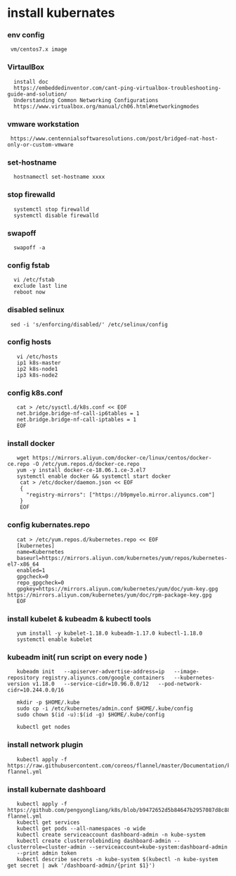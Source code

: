  # install kubernates
   ### env config
     vm/centos7.x image
   ### VirtaulBox
      install doc
      https://embeddedinventor.com/cant-ping-virtualbox-troubleshooting-guide-and-solution/
      Understanding Common Networking Configurations
      https://www.virtualbox.org/manual/ch06.html#networkingmodes
   ### vmware workstation
     https://www.centennialsoftwaresolutions.com/post/bridged-nat-host-only-or-custom-vmware
     
   ### set-hostname
      hostnamectl set-hostname xxxx
   ### stop firewalld
      systemctl stop firewalld
      systemctl disable firewalld
   ### swapoff
      swapoff -a
   ### config fstab
      vi /etc/fstab
      exclude last line
      reboot now
   ### disabled selinux
     sed -i 's/enforcing/disabled/' /etc/selinux/config
   ### config hosts
       vi /etc/hosts 
       ip1 k8s-master
       ip2 k8s-node1
       ip3 k8s-node2
   ### config k8s.conf
       cat > /etc/sysctl.d/k8s.conf << EOF
       net.bridge.bridge-nf-call-ip6tables = 1
       net.bridge.bridge-nf-call-iptables = 1
       EOF
   ### install docker
       wget https://mirrors.aliyun.com/docker-ce/linux/centos/docker-ce.repo -O /etc/yum.repos.d/docker-ce.repo
       yum -y install docker-ce-18.06.1.ce-3.el7
       systemctl enable docker && systemctl start docker
        cat > /etc/docker/daemon.json << EOF
        {
          "registry-mirrors": ["https://b9pmyelo.mirror.aliyuncs.com"]
        }
        EOF
   ### config kubernates.repo
       cat > /etc/yum.repos.d/kubernetes.repo << EOF
       [kubernetes]
       name=Kubernetes
       baseurl=https://mirrors.aliyun.com/kubernetes/yum/repos/kubernetes-el7-x86_64
       enabled=1
       gpgcheck=0
       repo_gpgcheck=0
       gpgkey=https://mirrors.aliyun.com/kubernetes/yum/doc/yum-key.gpg https://mirrors.aliyun.com/kubernetes/yum/doc/rpm-package-key.gpg
       EOF
   ### install kubelet & kubeadm & kubectl tools
       yum install -y kubelet-1.18.0 kubeadm-1.17.0 kubectl-1.18.0
       systemctl enable kubelet
   ### kubeadm init( run script on every node )
       kubeadm init   --apiserver-advertise-address=ip   --image-repository registry.aliyuncs.com/google_containers   --kubernetes-version v1.18.0   --service-cidr=10.96.0.0/12   --pod-network-cidr=10.244.0.0/16
       
       mkdir -p $HOME/.kube
       sudo cp -i /etc/kubernetes/admin.conf $HOME/.kube/config
       sudo chown $(id -u):$(id -g) $HOME/.kube/config
       
       kubectl get nodes
   ### install network plugin
       kubectl apply -f https://raw.githubusercontent.com/coreos/flannel/master/Documentation/kube-flannel.yml
   ### install kubernate dashboard
       kubectl apply -f https://github.com/pengyongliang/k8s/blob/b9472652d5b84647b2957087d8c88d8b33b06797/kube-flannel.yml
       kubectl get services
       kubectl get pods --all-namespaces -o wide
       kubectl create serviceaccount dashboard-admin -n kube-system
       kubectl create clusterrolebinding dashboard-admin --clusterrole=cluster-admin --serviceaccount=kube-system:dashboard-admin
       --print admin token
       kubectl describe secrets -n kube-system $(kubectl -n kube-system get secret | awk '/dashboard-admin/{print $1}')
